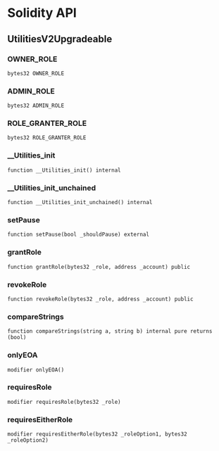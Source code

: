 # Solidity API

## UtilitiesV2Upgradeable

### OWNER_ROLE

```solidity
bytes32 OWNER_ROLE
```

### ADMIN_ROLE

```solidity
bytes32 ADMIN_ROLE
```

### ROLE_GRANTER_ROLE

```solidity
bytes32 ROLE_GRANTER_ROLE
```

### __Utilities_init

```solidity
function __Utilities_init() internal
```

### __Utilities_init_unchained

```solidity
function __Utilities_init_unchained() internal
```

### setPause

```solidity
function setPause(bool _shouldPause) external
```

### grantRole

```solidity
function grantRole(bytes32 _role, address _account) public
```

### revokeRole

```solidity
function revokeRole(bytes32 _role, address _account) public
```

### compareStrings

```solidity
function compareStrings(string a, string b) internal pure returns (bool)
```

### onlyEOA

```solidity
modifier onlyEOA()
```

### requiresRole

```solidity
modifier requiresRole(bytes32 _role)
```

### requiresEitherRole

```solidity
modifier requiresEitherRole(bytes32 _roleOption1, bytes32 _roleOption2)
```

